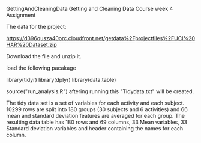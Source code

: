  GettingAndCleaningData
Getting and Cleaning Data Course week 4 Assignment

 The data for the project:
  
  https://d396qusza40orc.cloudfront.net/getdata%2Fprojectfiles%2FUCI%20HAR%20Dataset.zip
  
Download the file and unzip it.

load the following pacakage

library(tidyr)
library(dplyr)
library(data.table)

source("run_analysis.R") aftering running this "Tidydata.txt" will be created. 

The tidy data set is a set of variables for each activity and each subject.
 10299 rows are split into 180 groups (30 subjects and 6 activities) and 
 66 mean and standard deviation features are averaged for each group. 
 The resulting data table has 180 rows and 69 columns, 33 Mean variables, 33 Standard deviation variables
and header containing the names for each column.